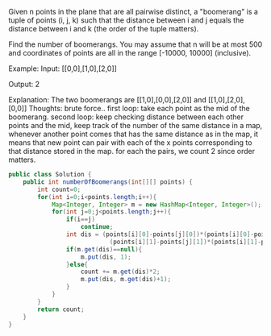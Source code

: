 Given n points in the plane that are all pairwise distinct, a "boomerang" is a tuple of points (i, j, k) such that the distance between i and j equals the distance between i and k (the order of the tuple matters).

Find the number of boomerangs. You may assume that n will be at most 500 and coordinates of points are all in the range [-10000, 10000] (inclusive).

Example:
Input:
[[0,0],[1,0],[2,0]]

Output:
2

Explanation:
The two boomerangs are [[1,0],[0,0],[2,0]] and [[1,0],[2,0],[0,0]]
Thoughts:
brute force..
first loop: take each point as the mid of the boomerang.
second loop: keep checking distance between each other points and the mid, keep track of the number of the same distance in a map, whenever another point comes that has the same distance as in the map, it means that new point can pair with each of the x points corresponding to that distance stored in the map. for each the pairs, we count 2 since order matters.
```java
public class Solution {
    public int numberOfBoomerangs(int[][] points) {
        int count=0;
        for(int i=0;i<points.length;i++){
            Map<Integer, Integer> m = new HashMap<Integer, Integer>();
            for(int j=0;j<points.length;j++){
                if(i==j)
                    continue;
                int dis = (points[i][0]-points[j][0])*(points[i][0]-points[j][0])+
                            (points[i][1]-points[j][1])*(points[i][1]-points[j][1]);
                if(m.get(dis)==null){
                    m.put(dis, 1);
                }else{
                    count += m.get(dis)*2;
                    m.put(dis, m.get(dis)+1);
                }
            }
        }
        return count;
    }
}
```
